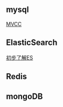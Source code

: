 
## mysql

[MVCC](https://github.com/liyang12162006/JavaNotes/blob/master/docs/database/mysql/mvcc.md)



##  ElasticSearch


[初步了解ES](docs/database/elasticsearch/main.md)




##  Redis



##  mongoDB
